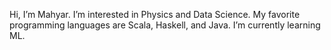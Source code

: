 Hi, I’m Mahyar.
I’m interested in Physics and Data Science.
My favorite programming languages are Scala, Haskell, and Java.
I’m currently learning ML.
